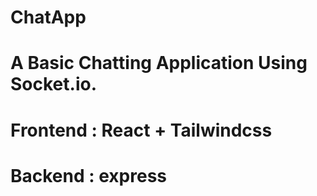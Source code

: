 # ChatApp

# A Basic Chatting Application Using Socket.io. 
# Frontend : React + Tailwindcss
# Backend : express
